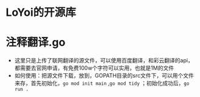 # LoYoi的开源库

# 注释翻译.go
- 这里只是上传了联网翻译的源文件，可以使用百度翻译，和彩云翻译的api，都需要去官网申请，有免费100w个字符可以实用，也就是1M的文件
- 如何使用：把源文件下载，放到，GOPATH目录的src文件下，可以用个文件来存，首先初始化，`go mod init main` ,`go mod tidy` ；初始化成功后，`go run .`
